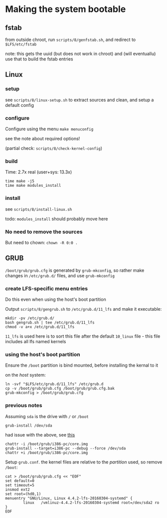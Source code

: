 # Making the system bootable

## fstab

from outside chroot, run `scripts/8/genfstab.sh`, and redirect to `$LFS/etc/fstab`

note: this gets the uuid (but does not work in chroot) and (will eventuallu) use that to build the fstab entries

## Linux

### setup

see `scripts/8/linux-setup.sh` to extract sources and clean, and setup a default config

### configure

Configure using the menu `make menuconfig`

see the note about required options!

(partial check: `scripts/8/check-kernel-config`)

### build

Time: 2.7x real (user+sys: 13.3x)

```
time make -j5
time make modules_install
```

### install

see `scripts/8/install-linux.sh`

todo: `modules_install` should probably move here

### No need to remove the sources

But need to chown: `chown -R 0:0 .`

## GRUB

`/boot/grub/grub.cfg` is generated by `grub-mkconfig`, so rather make changes in `/etc/grub.d/` files, and use `grub-mkconfig`

### create LFS-specific menu entries

Do this even when using the host's boot partition

Output `scripts/8/gengrub.sh` to `/etc/grub.d/11_lfs` and make it executable:

```
mkdir -pv /etc/grub.d/
bash gengrub.sh | tee /etc/grub.d/11_lfs
chmod -v a+x /etc/grub.d/11_lfs
```

`11_lfs` is used here is to sort this file after the default `10_linux` file - this file includes all lfs named kernels

### using the host's boot partition

Ensure the `/boot` partition is bind mounted, before installing the kernal to it

on the *host* system:

```
ln -svf "$LFS/etc/grub.d/11_lfs" /etc/grub.d
cp -v /boot/grub/grub.cfg /boot/grub/grub.cfg.bak
grub-mkconfig > /boot/grub/grub.cfg
```


### previous notes

Assuming `sda` is the drive with `/` or `/boot`

`grub-install /dev/sda`

had issue with the above, see [this](https://wiki.archlinux.org/index.php/GRUB#Install_to_partition_or_partitionless_disk)

```
chattr -i /boot/grub/i386-pc/core.img
grub-install --target=i386-pc --debug --force /dev/sda
chattr +i /boot/grub/i386-pc/core.img
```

Setup `grub.conf`. the kernel files are relative to the *partition* used, so remove `/boot`:

```
cat > /boot/grub/grub.cfg << "EOF"
set default=0
set timeout=5
insmod ext2
set root=(hd0,1)
menuentry "GNU/Linux, Linux 4.4.2-lfs-20160304-systemd" {
        linux   /vmlinuz-4.4.2-lfs-20160304-systemd root=/dev/sda2 ro
}
EOF
```
